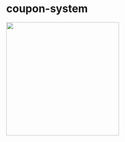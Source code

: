 # coupon-system


<img src="![coupon_system_app](https://user-images.githubusercontent.com/113261408/224431575-27aa11f2-2179-4222-94e0-fdf4ba56835e.gif)"  width="300"/>
